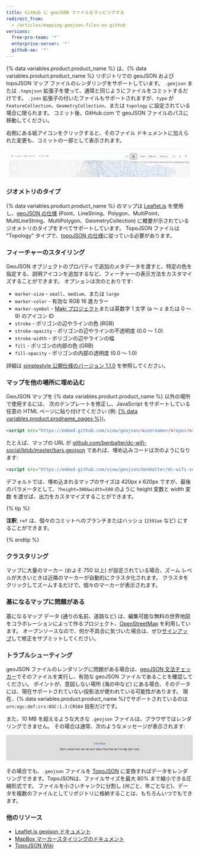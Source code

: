 ```yaml
---
title: GitHub に geoJSON ファイルをマッピングする
redirect_from:
  - /articles/mapping-geojson-files-on-github
versions:
  free-pro-team: '*'
  enterprise-server: '*'
  github-ae: '*'
---
```


{% data variables.product.product_name %} は、{% data variables.product.product_name %} リポジトリでの geoJSON および topoJSON マップ ファイルのレンダリングをサポートしています。 `.geojson` または `.topojson` 拡張子を使って、通常と同じようにファイルをコミットするだけです。 `.json` 拡張子の付いたファイルもサポートされますが、`type` が `FeatureCollection`、`GeometryCollection`、または `topology` に設定されている場合に限られます。 コミット後、GitHub.com で geoJSON ファイルのパスに移動してください。

右側にある紙アイコンをクリックすると、そのファイル ドキュメントに加えられた変更も、コミットの一部として表示されます。

![ソースとレンダリングの切り替えのスクリーンショット](/assets/images/help/repository/source-render-toggle-geojson.png)

### ジオメトリのタイプ

{% data variables.product.product_name %} のマップは [Leaflet.js](http://leafletjs.com) を使用し、[geoJSON の仕様](http://www.geojson.org/geojson-spec.html) (Point、LineString、Polygon、MultiPoint、MultiLineString、MultiPolygon、GeometryCollection) に概要が示されているジオメトリのタイプをすべてサポートしています。 TopoJSON ファイルは "Topology" タイプで、[topoJSON の仕様](https://github.com/mbostock/topojson/wiki/Specification)に従っている必要があります。

### フィーチャーのスタイリング

GeoJSON オブジェクトのプロパティで追加のメタデータを渡すと、特定の色を指定する、説明アイコンを追加するなど、フィーチャーの表示方法をカスタマイズすることができます。 オプションは次のとおりです:

* `marker-size` - `small`、`medium`、または `large`
* `marker-color` - 有効な RGB 16 進カラー
* `marker-symbol` - [Maki プロジェクト](http://mapbox.com/maki/)または英数字 1 文字 (a ～ z または 0 ～ 9) のアイコン ID
* `stroke` - ポリゴンの辺やラインの色 (RGB)
* `stroke-opacity` - ポリゴンの辺やラインの不透明度 (0.0 ～ 1.0)
* `stroke-width` - ポリゴンの辺やラインの幅
* `fill` - ポリゴンの内部の色 (GRB)
* `fill-opacity` - ポリゴンの内部の透明度 (0.0 ～ 1.0)

詳細は [simplestyle 公開仕様のバージョン 1.1.0](https://github.com/mapbox/simplestyle-spec/tree/master/1.1.0) を参照してください。

### マップを他の場所に埋め込む

GeoJSON マップを {% data variables.product.product_name %} 以外の場所で使用するには、 次のテンプレートを修正し、JavaScript をサポートしている任意の HTML ページに貼り付けてください (例: [{% data variables.product.prodname_pages %}](http://pages.github.com))。

```html
<script src="https://embed.github.com/view/geojson/<username>/<repo>/<ref>/<path_to_file>"></script>
```

たとえば、マップの URL が [github.com/benbalter/dc-wifi-social/blob/master/bars.geojson](https://github.com/benbalter/dc-wifi-social/blob/master/bars.geojson) であれば、埋め込みコードは次のようになります:

```html
<script src="https://embed.github.com/view/geojson/benbalter/dc-wifi-social/master/bars.geojson"></script>
```

デフォルトでは、埋め込まれるマップのサイズは 420px x 620px ですが、最後のパラメータとして、`?height=300&width=500` のように height 変数と width 変数 を渡せば、出力をカスタマイズすることができます。

{% tip %}

**注釈**: `ref` は、個々のコミットへのブランチまたはハッシュ (`2391ae` など) にすることができます。

{% endtip %}

### クラスタリング

マップに大量のマーカー (およそ 750 以上) が設定されている場合、ズーム レベルが大きいときは近隣のマーカーが自動的にクラスタ化されます。 クラスタをクリックしてズームするだけで、個々のマーカーが表示されます。

### 基になるマップに問題がある

基になるマップ データ (通りの名前、道路など) は、編集可能な無料の世界地図をコラボレーションによって作るプロジェクト、[OpenStreetMap](http://www.openstreetmap.org/) を利用しています。 オープンソースなので、何か不具合に気づいた場合は、ぜひ[サインアップ](https://www.openstreetmap.org/user/new)して修正をサブミットしてください。

### トラブルシューティング

geoJSON ファイルのレンダリングに問題がある場合は、[geoJSON 文法チェッカー](http://geojsonlint.com/)でそのファイルを実行し、有効な geoJSON ファイルであることを確認してください。 ポイントが、意図しない場所 (<em></em>海の中など) にある場合、そのデータには、現在サポートされていない投影法が使われている可能性があります。 現在、{% data variables.product.product_name %}でサポートされているのは `urn:ogc:def:crs:OGC:1.3:CRS84` 投影だけです。

また、10 MB を超えるような大きな `.geojson` ファイルは、ブラウザではレンダリングできません。 その場合は通常、次のようなメッセージが表示されます:

![大きいファイル](/assets/images/help/repository/view_raw.png)

その場合でも、`.geojson` ファイルを [TopoJSON](https://github.com/mbostock/topojson) に変換すればデータをレンダリングできます。TopoJSONは、ファイルサイズを最大 80% まで縮小できる圧縮形式です。 ファイルを小さいチャンクに分割し (州ごと、年ごとなど)、データを複数のファイルとしてリポジトリに格納することは、もちろんいつでもできます。

### 他のリソース

* [Leaflet.js geojson ドキュメント](http://leafletjs.com/examples/geojson.html)
* [MapBox マーカースタイリングのドキュメント](http://www.mapbox.com/developers/simplestyle/)
* [TopoJSON Wiki](https://github.com/mbostock/topojson/wiki)
